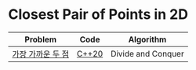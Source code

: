 # Closest Pair of Points in 2D

| Problem                                                   |         Code          |     Algorithm      |
| --------------------------------------------------------- | :-------------------: | :----------------: |
| [가장 가까운 두 점](https://www.acmicpc.net/problem/2261) | [C++20](solution.cpp) | Divide and Conquer |
